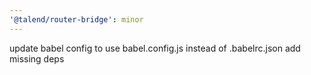 ```yaml
---
'@talend/router-bridge': minor
---
```


update babel config to use babel.config.js instead of .babelrc.json
add missing deps
